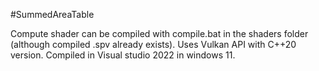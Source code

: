 #SummedAreaTable 

Compute shader can be compiled with compile.bat in the shaders folder (although compiled .spv already exists).
Uses Vulkan API with C++20 version. 
Compiled in Visual studio 2022 in windows 11.
